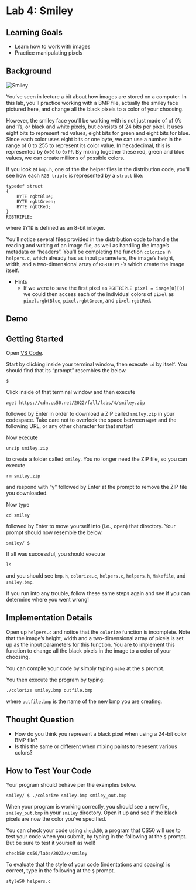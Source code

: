 Lab 4: Smiley
=============

Learning Goals
--------------

*   Learn how to work with images
*   Practice manipulating pixels

Background
----------

![Smiley](https://cs50.harvard.edu/x/2023/labs/4/smiley/smiley_spec_image.png)

You’ve seen in lecture a bit about how images are stored on a computer. In this lab, you’ll practice working with a BMP file, actually the smiley face pictured here, and change all the black pixels to a color of your choosing.

However, the smiley face you’ll be working with is not just made of of 0’s and 1’s, or black and white pixels, but consists of 24 bits per pixel. It uses eight bits to represent red values, eight bits for green and eight bits for blue. Since each color uses eight bits or one byte, we can use a number in the range of 0 to 255 to represent its color value. In hexadecimal, this is represented by `0x00` to `0xff`. By mixing together these red, green and blue values, we can create millions of possible colors.

If you look at `bmp.h`, one of the the helper files in the distribution code, you’ll see how each `RGB triple` is represented by a `struct` like:

    typedef struct
    {
        BYTE rgbtBlue;
        BYTE rgbtGreen;
        BYTE rgbtRed;
    }
    RGBTRIPLE;
    

where `BYTE` is defined as an 8-bit integer.

You’ll notice several files provided in the distribution code to handle the reading and writing of an image file, as well as handling the image’s metadata or “headers”. You’ll be completing the function `colorize` in `helpers.c`, which already has as input parameters, the image’s height, width, and a two-dimensional array of `RGBTRIPLE`’s which create the image itself.

*   Hints
    *   If we were to save the first pixel as `RGBTRIPLE pixel = image[0][0]` we could then access each of the individual colors of `pixel` as `pixel.rgbtBlue`, `pixel.rgbtGreen`, and `pixel.rgbtRed`.

Demo
----

<script async="" data-autoplay="1" data-cols="100" data-loop="1" data-rows="12" id="asciicast-vSNSSp3y9K4fvpMUghBaX2sl4" src="https://asciinema.org/a/vSNSSp3y9K4fvpMUghBaX2sl4.js"></script>

Getting Started
---------------

Open [VS Code](https://code.cs50.io/).

Start by clicking inside your terminal window, then execute `cd` by itself. You should find that its “prompt” resembles the below.

    $
    

Click inside of that terminal window and then execute

    wget https://cdn.cs50.net/2022/fall/labs/4/smiley.zip
    

followed by Enter in order to download a ZIP called `smiley.zip` in your codespace. Take care not to overlook the space between `wget` and the following URL, or any other character for that matter!

Now execute

    unzip smiley.zip
    

to create a folder called `smiley`. You no longer need the ZIP file, so you can execute

    rm smiley.zip
    

and respond with “y” followed by Enter at the prompt to remove the ZIP file you downloaded.

Now type

    cd smiley
    

followed by Enter to move yourself into (i.e., open) that directory. Your prompt should now resemble the below.

    smiley/ $
    

If all was successful, you should execute

    ls
    

and you should see `bmp.h`, `colorize.c`, `helpers.c`, `helpers.h`, `Makefile`, and `smiley.bmp`.

If you run into any trouble, follow these same steps again and see if you can determine where you went wrong!

Implementation Details
----------------------

Open up `helpers.c` and notice that the `colorize` function is incomplete. Note that the image’s height, width and a two-dimensional array of pixels is set up as the input parameters for this function. You are to implement this function to change all the black pixels in the image to a color of your choosing.

You can compile your code by simply typing `make` at the `$` prompt.

You then execute the program by typing:

    ./colorize smiley.bmp outfile.bmp
    

where `outfile.bmp` is the name of the new bmp you are creating.

Thought Question
----------------

*   How do you think you represent a black pixel when using a 24-bit color BMP file?
*   Is this the same or different when mixing paints to repesent various colors?

How to Test Your Code
---------------------

Your program should behave per the examples below.

    smiley/ $ ./colorize smiley.bmp smiley_out.bmp
    

When your program is working correctly, you should see a new file, `smiley_out.bmp` in your `smiley` directory. Open it up and see if the black pixels are now the color you’ve specified.

You can check your code using `check50`, a program that CS50 will use to test your code when you submit, by typing in the following at the `$` prompt. But be sure to test it yourself as well!

    check50 cs50/labs/2023/x/smiley
    

To evaluate that the style of your code (indentations and spacing) is correct, type in the following at the `$` prompt.

    style50 helpers.c
    
